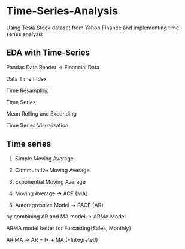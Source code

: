 # Time-Series-Analysis

Using Tesla Stock dataset from Yahoo Finance and implementing time series analysis 

## EDA with Time-Series

Pandas Data Reader -> Financial Data 

Data Time Index

Time Resampling

Time Series

Mean Rolling and Expanding

Time Series Visualization


## Time series
1. Simple Moving Average

2. Commutative Moving Average

3. Exponential Moving Average

4. Moving Average -> ACF {MA}

5. Autoregressive Model -> PACF {AR}

by combining AR and MA model -> ARMA Model

ARMA model better for Forcasting{Sales, Monthly}

ARIMA => AR + I* + MA
   (*Integrated)
